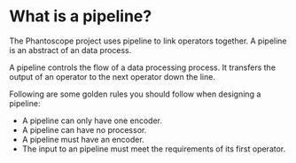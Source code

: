 # What is a pipeline?
The Phantoscope project uses pipeline to link operators together. A pipeline is an abstract of an data process.

A pipeline controls the flow of a data processing process. It transfers the output of an operator to the next operator down the line. 

Following are some golden rules you should follow when designing a pipeline: 

- A pipeline can only have one encoder. 
- A pipeline can have no processor. 
- A pipeline must have an encoder. 
- The input to an pipeline must meet the requirements of its first operator. 